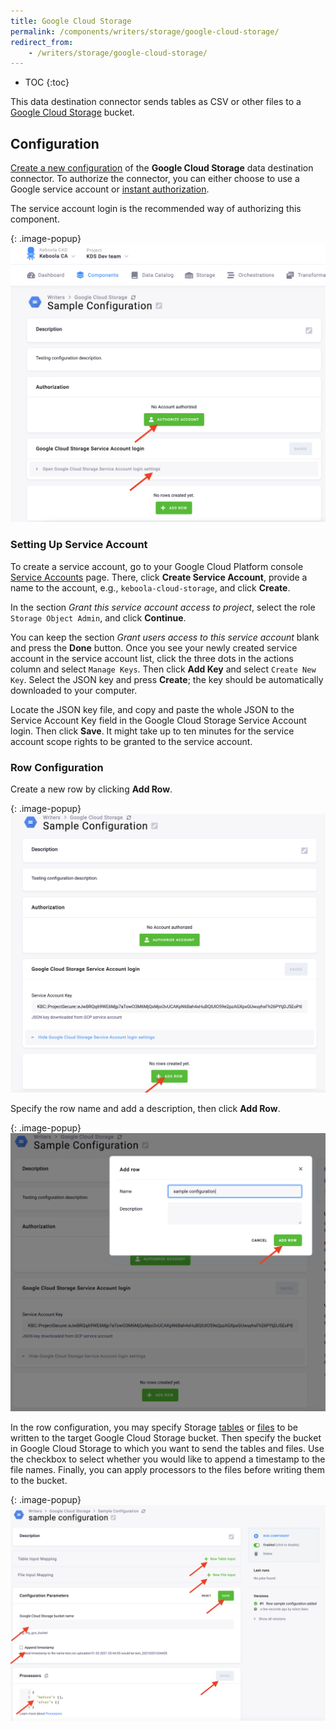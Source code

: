 ```yaml
---
title: Google Cloud Storage
permalink: /components/writers/storage/google-cloud-storage/
redirect_from:
    - /writers/storage/google-cloud-storage/
---
```


* TOC
{:toc}
  
This data destination connector sends tables as CSV or other files to a [Google Cloud Storage](https://cloud.google.com/storage) bucket.

## Configuration
[Create a new configuration](/components/#creating-component-configuration) of the **Google Cloud Storage** data destination connector.
To authorize the connector, you can either choose to use a Google service account or [instant authorization](/components/#instant-authorization).

The service account login is the recommended way of authorizing this component. 

{: .image-popup}
![Screenshot - Authorize account](/components/writers/storage/google-cloud-storage/authorization-gcs.png)

### Setting Up Service Account
To create a service account, go to your Google Cloud Platform console
[Service Accounts](https://console.cloud.google.com/iam-admin/serviceaccounts) page.
There, click **Create Service Account**, provide a name to the account, e.g., `keboola-cloud-storage`, and click **Create**. 

In the section *Grant this service account access to project*, select the role `Storage Object Admin`,
and click **Continue**. 

You can keep the section *Grant users access to this service account* blank and press the **Done** button.
Once you see your newly created service account in the service account list, click the three dots in the actions column 
and select `Manage Keys`. Then click **Add Key** and select `Create New Key`. Select the JSON key and press **Create**; 
the key should be automatically downloaded to your computer. 

Locate the JSON key file, and copy and paste the whole JSON to the Service Account Key field in the Google Cloud Storage
Service Account login. Then click **Save**. It might take up to ten minutes for the service account scope rights to be 
granted to the service account.

### Row Configuration

Create a new row by clicking **Add Row**.

{: .image-popup}
![Screenshot - Add row](/components/writers/storage/google-cloud-storage/add-row-gcs.png)

Specify the row name and add a description, then click **Add Row**.

{: .image-popup}
![Screenshot - New row](/components/writers/storage/google-cloud-storage/new-row-gcs.png)

In the row configuration, you may specify Storage [tables](/storage/tables/) or [files](/storage/files/) 
to be written to the target Google Cloud Storage bucket. Then specify the bucket in Google Cloud Storage to which you
want to send the tables and files. Use the checkbox to select whether you would like to append a timestamp to the file 
names. Finally, you can apply processors to the files before writing them to the bucket.

{: .image-popup}
![Screenshot - Row configuration](/components/writers/storage/google-cloud-storage/row-config-gcs.png)
